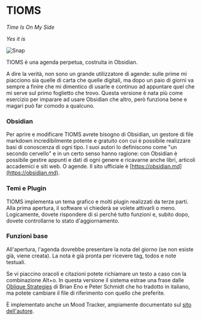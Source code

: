 # TIOMS

*Time Is On My Side*

*Yes it is*

![Snap](https://github.com/davideriboli/TIOMS/assets/623043/81160130-2024-409e-8f87-70cc19a9f17b)

TIOMS è una agenda perpetua, costruita in Obsidian.

A dire la verità, non sono un grande utilizzatore di agende: sulle prime mi piacciono sia quelle di carta che quelle digitali, ma dopo un paio di giorni va sempre a finire che mi dimentico di usarle e continuo ad appuntare quel che mi serve sul primo foglietto che trovo. Questa versione è nata più come esercizio per imparare ad usare Obsidian che altro, però funziona bene e magari può far comodo a qualcuno.

### Obsidian

Per aprire e modificare TIOMS avrete bisogno di Obsidian, un gestore di file markdown incredibilmente potente e gratuito con cui è possibile realizzare basi di conoscenza di ogni tipo. I suoi autori lo definiscono come "un secondo cervello" e in un certo senso hanno ragione: con Obsidian è possibile gestire appunti e dati di ogni genere e ricavarne anche libri, articoli accademici e siti web. O agende. Il sito ufficiale è [https://obsidian.md](https://obsidian.md).

### Temi e Plugin

TIOMS implementa un tema grafico e molti plugin realizzati da terze parti. Alla prima apertura, il software vi chiederà se volete attivarli o meno. Logicamente, dovete rispondere di sì perché tutto funzioni e, subito dopo, dovete controllarne lo stato d'aggiornamento.

### Funzioni base

All'apertura, l'agenda dovrebbe presentare la nota del giorno (se non esiste già, viene creata). La nota è già pronta per ricevere tag, todos e note testuali.

Se vi piaccino oracoli e citazioni potete richiamare un testo a caso con la combinazione Alt+o. In questa versione il sistema estrae una frase dalle [Oblique Strategies](https://github.com/davideriboli/Strategie-Oblique) di Brian Eno e Peter Schmidt che ho tradotto in italiano, ma potete cambiare il file di riferimento con quello che preferite.

È implementato anche un Mood Tracker, ampiamente documentato sul [sito dell'autore](https://github.com/dartungar/obsidian-mood-tracker).
